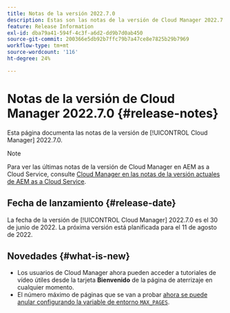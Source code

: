 ```yaml
---
title: Notas de la versión 2022.7.0
description: Estas son las notas de la versión de Cloud Manager 2022.7.0.
feature: Release Information
exl-id: dba79a41-594f-4c3f-a6d2-dd9b7d0ab450
source-git-commit: 200366e5db92b7ffc79b7a47ce8e7825b29b7969
workflow-type: tm+mt
source-wordcount: '116'
ht-degree: 24%

---
```


# Notas de la versión de Cloud Manager 2022.7.0 {#release-notes}

Esta página documenta las notas de la versión de [!UICONTROL Cloud Manager] 2022.7.0.

>[!NOTE]
>
>Para ver las últimas notas de la versión de Cloud Manager en AEM as a Cloud Service, consulte [Cloud Manager en las notas de la versión actuales de AEM as a Cloud Service](https://experienceleague.adobe.com/docs/experience-manager-cloud-service/content/implementing/using-cloud-manager/release-notes-cloud-manager/release-notes-cm-current.html?lang=es).

## Fecha de lanzamiento {#release-date}

La fecha de la versión de [!UICONTROL Cloud Manager] 2022.7.0 es el 30 de junio de 2022. La próxima versión está planificada para el 11 de agosto de 2022.

## Novedades {#what-is-new}

* Los usuarios de Cloud Manager ahora pueden acceder a tutoriales de vídeo útiles desde la tarjeta **Bienvenido** de la página de aterrizaje en cualquier momento.
* El número máximo de páginas que se van a probar [ ahora se puede anular configurando la variable de entorno `MAX_PAGES`](/help/using/code-quality-testing.md#crawler).
